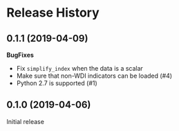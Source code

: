 Release History
===============

0.1.1 (2019-04-09)
------------------

**BugFixes**

- Fix `simplify_index` when the data is a scalar
- Make sure that non-WDI indicators can be loaded (#4)
- Python 2.7 is supported (#1)

0.1.0 (2019-04-06)
------------------

Initial release
